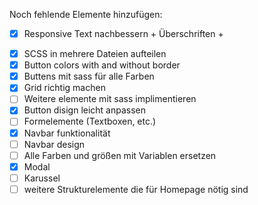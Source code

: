 Noch fehlende Elemente hinzufügen:
- [x] Responsive Text nachbessern + Überschriften + <p>
- [x] SCSS in mehrere Dateien aufteilen
- [x] Button colors with and without border
- [x] Buttens mit sass für alle Farben
- [x] Grid richtig machen
- [ ] Weitere elemente mit sass implimentieren
- [x] Button disign leicht anpassen
- [ ] Formelemente (Textboxen, etc.)
- [x] Navbar funktionalität
- [ ] Navbar design
- [ ] Alle Farben und größen mit Variablen ersetzen
- [x] Modal
- [ ] Karussel
- [ ] weitere Strukturelemente die für Homepage nötig sind